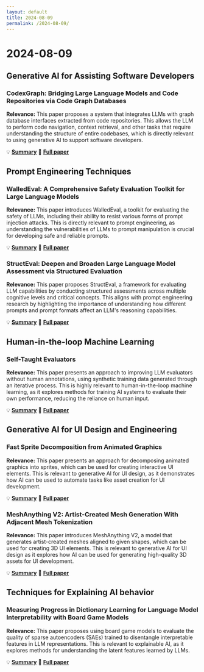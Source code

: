 ```yaml
---
layout: default
title: 2024-08-09
permalink: /2024-08-09/
---
```


# 2024-08-09

## Generative AI for Assisting Software Developers

### CodexGraph: Bridging Large Language Models and Code Repositories via Code Graph Databases

**Relevance:** This paper proposes a system that integrates LLMs with graph database interfaces extracted from code repositories. This allows the LLM to perform code navigation, context retrieval, and other tasks that require understanding the structure of entire codebases, which is directly relevant to using generative AI to support software developers.

💡 **[Summary](2408.03910.html)** 📄 **[Full paper](https://arxiv.org/pdf/2408.03910)**

## Prompt Engineering Techniques

### WalledEval: A Comprehensive Safety Evaluation Toolkit for Large Language Models

**Relevance:** This paper introduces WalledEval, a toolkit for evaluating the safety of LLMs, including their ability to resist various forms of prompt injection attacks. This is directly relevant to prompt engineering, as understanding the vulnerabilities of LLMs to prompt manipulation is crucial for developing safe and reliable prompts.

💡 **[Summary](2408.03837.html)** 📄 **[Full paper](https://arxiv.org/pdf/2408.03837)**

### StructEval: Deepen and Broaden Large Language Model Assessment via Structured Evaluation

**Relevance:** This paper proposes StructEval, a framework for evaluating LLM capabilities by conducting structured assessments across multiple cognitive levels and critical concepts. This aligns with prompt engineering research by highlighting the importance of understanding how different prompts and prompt formats affect an LLM's reasoning capabilities.

💡 **[Summary](2408.03281.html)** 📄 **[Full paper](https://arxiv.org/pdf/2408.03281)**

## Human-in-the-loop Machine Learning

### Self-Taught Evaluators

**Relevance:** This paper presents an approach to improving LLM evaluators without human annotations, using synthetic training data generated through an iterative process. This is highly relevant to human-in-the-loop machine learning, as it explores methods for training AI systems to evaluate their own performance, reducing the reliance on human input.

💡 **[Summary](2408.02666.html)** 📄 **[Full paper](https://arxiv.org/pdf/2408.02666)**

## Generative AI for UI Design and Engineering

### Fast Sprite Decomposition from Animated Graphics

**Relevance:** This paper presents an approach for decomposing animated graphics into sprites, which can be used for creating interactive UI elements. This is relevant to generative AI for UI design, as it demonstrates how AI can be used to automate tasks like asset creation for UI development.

💡 **[Summary](2408.03923.html)** 📄 **[Full paper](https://arxiv.org/pdf/2408.03923)**

### MeshAnything V2: Artist-Created Mesh Generation With Adjacent Mesh Tokenization

**Relevance:** This paper introduces MeshAnything V2, a model that generates artist-created meshes aligned to given shapes, which can be used for creating 3D UI elements. This is relevant to generative AI for UI design as it explores how AI can be used for generating high-quality 3D assets for UI development.

💡 **[Summary](2408.02555.html)** 📄 **[Full paper](https://arxiv.org/pdf/2408.02555)**

## Techniques for Explaining AI behavior

### Measuring Progress in Dictionary Learning for Language Model Interpretability with Board Game Models

**Relevance:** This paper proposes using board game models to evaluate the quality of sparse autoencoders (SAEs) trained to disentangle interpretable features in LLM representations. This is relevant to explainable AI, as it explores methods for understanding the latent features learned by LLMs.

💡 **[Summary](2408.00113.html)** 📄 **[Full paper](https://arxiv.org/pdf/2408.00113)**

